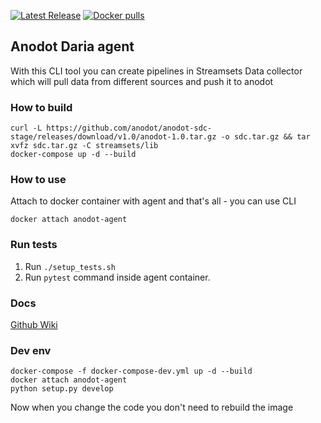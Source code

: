 [![Latest Release](https://img.shields.io/github/release/anodot/daria.svg)](https://github.com/anodot/daria/releases/latest)
[![Docker pulls](https://img.shields.io/docker/pulls/anodot/daria.svg)](https://hub.docker.com/r/anodot/daria)

## Anodot Daria agent
With this CLI tool you can create pipelines in Streamsets Data collector which will 
pull data from different sources and push it to anodot

### How to build
```
curl -L https://github.com/anodot/anodot-sdc-stage/releases/download/v1.0/anodot-1.0.tar.gz -o sdc.tar.gz && tar xvfz sdc.tar.gz -C streamsets/lib
docker-compose up -d --build
```

### How to use
Attach to docker container with agent and that's all - you can use CLI
```
docker attach anodot-agent
```
    
### Run tests
1. Run `./setup_tests.sh`
2. Run `pytest` command inside agent container. 


### Docs
[Github Wiki](https://github.com/anodot/daria/wiki)
    

### Dev env
```
docker-compose -f docker-compose-dev.yml up -d --build
docker attach anodot-agent
python setup.py develop
```
Now when you change the code you don't need to rebuild the image
